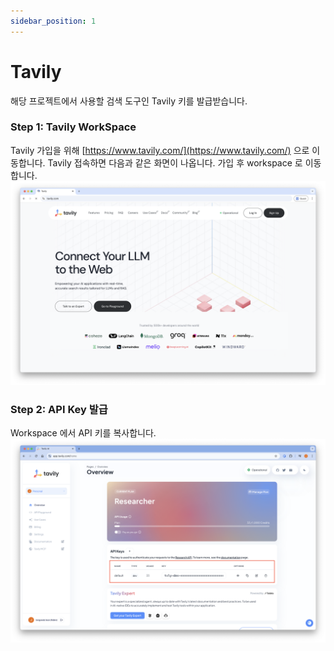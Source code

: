 ```yaml
---
sidebar_position: 1
---
```


# Tavily
해당 프로젝트에서 사용할 검색 도구인 Tavily 키를 발급받습니다.

### Step 1: Tavily WorkSpace
Tavily 가입을 위해 [https://www.tavily.com/](https://www.tavily.com/) 으로 이동합니다.
Tavily 접속하면 다음과 같은 화면이 나옵니다. 가입 후 workspace 로 이동합니다.
![img](tavily_0.png)

### Step 2: API Key 발급
Workspace 에서 API 키를 복사합니다.
![img](tavily_1.png)
